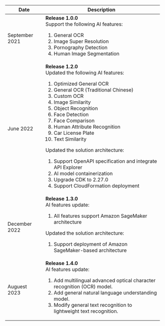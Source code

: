 | Date           | Description                                                                                                                                                                                                                                                                                                                                                                                                                                                                                                                                                                    |
|----------------|--------------------------------------------------------------------------------------------------------------------------------------------------------------------------------------------------------------------------------------------------------------------------------------------------------------------------------------------------------------------------------------------------------------------------------------------------------------------------------------------------------------------------------------------------------------------------------|
| September 2021 | **Release 1.0.0** <br> Support the following AI features: <ol><li>General OCR</li><li>Image Super Resolution</li><li>Pornography Detection</li><li>Human Image Segmentation</li></ol>                                                                                                                                                                                                                                                                                                                                                                                          |
| June 2022      | **Release 1.2.0** <br>Updated the following AI features: <ol><li>Optimized General OCR</li><li>General OCR (Traditional Chinese)</li><li>Custom OCR</li><li>Image Similarity</li><li>Object Recognition</li><li>Face Detection</li><li>Face Comparison</li><li>Human Attribute Recognition</li><li>Car License Plate</li><li>Text Similarity</li></ol> Updated the solution architecture: <ol><li>Support OpenAPI specification and integrate API Explorer</li><li>AI model containerization</li><li>Upgrade CDK to 2.27.0</li><li>Support CloudFormation deployment</li></ol> |
| December 2022  | **Release 1.3.0** <br>AI features update: <ol><li>All features support Amazon SageMaker architecture</li></ol> Updated the solution architecture: <ol><li>Support deployment of Amazon SageMaker-based architecture</li></ol>                                                                                                                                                                                                                                                                                                                                                  |
| Auguest 2023   | **Release 1.4.0** <br>AI features update: <ol> <li>Add multilingual advanced optical character recognition (OCR) model.</li> <li>Add general natural language understanding model.</li> <li>Modify general text recognition to lightweight text recognition.</li> </ol>                                                                                                                                                                                                                                                                                                        |
